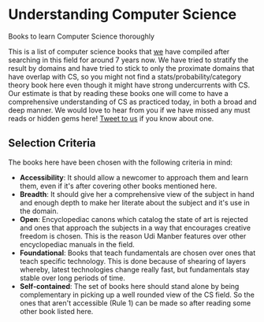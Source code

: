 # Understanding Computer Science
Books to learn Computer Science thoroughly

This is a list of computer science books that [we](https://prabros.com) have compiled after searching in this field for around 7 years now. We have tried to stratify the result by domains and have tried to stick to only the proximate domains that have overlap with CS, so you might not find a stats/probability/category theory book here even though it might have strong undercurrents with CS. Our estimate is that by reading these books one will come to have a comprehensive understanding of CS as practiced today, in both a broad and deep manner. We would love to hear from you if we have missed any must reads or hidden gems here! [Tweet to us](https://twitter.com/prathyvsh) if you know about one.

## Selection Criteria

The books here have been chosen with the following criteria in mind:

- **Accessibility**: It should allow a newcomer to approach them and learn them, even if it's after covering other books mentioned here.
- **Breadth**: It should give her a comprehensive view of the subject in hand and enough depth to make her literate about the subject and it's use in the domain.
- **Open**: Encyclopediac canons which catalog the state of art is rejected and ones that approach the subjects in a way that encourages creative freedom is chosen. This is the reason Udi Manber features over other encyclopediac manuals in the field.
- **Foundational**: Books that teach fundamentals are chosen over ones that teach specific technology. This is done because of shearing of layers whereby, latest technologies change really fast, but fundamentals stay stable over long periods of time.
- **Self-contained**: The set of books here should stand alone by being complementary in picking up a well rounded view of the CS field. So the ones that aren't accessible (Rule 1) can be made so after reading some other book listed here.
